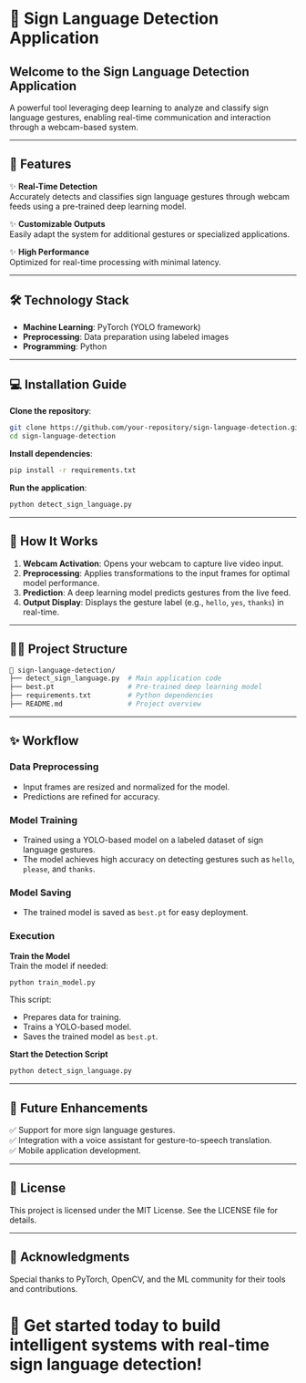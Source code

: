 # 🌟 **Sign Language Detection Application**

## Welcome to the Sign Language Detection Application

A powerful tool leveraging deep learning to analyze and classify sign language gestures, enabling real-time communication and interaction through a webcam-based system.

---

## 🚀 **Features**

✨ **Real-Time Detection**  
Accurately detects and classifies sign language gestures through webcam feeds using a pre-trained deep learning model.

✨ **Customizable Outputs**  
Easily adapt the system for additional gestures or specialized applications.

✨ **High Performance**  
Optimized for real-time processing with minimal latency.

---

## 🛠️ **Technology Stack**

- **Machine Learning**: PyTorch (YOLO framework)  
- **Preprocessing**: Data preparation using labeled images  
- **Programming**: Python  

---

## 💻 **Installation Guide**

**Clone the repository**:  
```bash  
git clone https://github.com/your-repository/sign-language-detection.git  
cd sign-language-detection  
```

**Install dependencies**:  
```bash  
pip install -r requirements.txt  
```

**Run the application**:  
```bash  
python detect_sign_language.py  
```

---

## 🧪 **How It Works**

1. **Webcam Activation**: Opens your webcam to capture live video input.  
2. **Preprocessing**: Applies transformations to the input frames for optimal model performance.  
3. **Prediction**: A deep learning model predicts gestures from the live feed.  
4. **Output Display**: Displays the gesture label (e.g., `hello`, `yes`, `thanks`) in real-time.

---

## 💂️‍♀️ **Project Structure**

```bash  
📁 sign-language-detection/  
├── detect_sign_language.py  # Main application code  
├── best.pt                  # Pre-trained deep learning model  
├── requirements.txt         # Python dependencies  
├── README.md                # Project overview  
```

---

## ✨ **Workflow**

### **Data Preprocessing**

- Input frames are resized and normalized for the model.
- Predictions are refined for accuracy.

### **Model Training**

- Trained using a YOLO-based model on a labeled dataset of sign language gestures.  
- The model achieves high accuracy on detecting gestures such as `hello`, `please`, and `thanks`.  

### **Model Saving**

- The trained model is saved as `best.pt` for easy deployment.

### **Execution**

**Train the Model**  
Train the model if needed:  
```bash  
python train_model.py  
```  
This script:  
- Prepares data for training.  
- Trains a YOLO-based model.  
- Saves the trained model as `best.pt`.  

**Start the Detection Script**  
```bash  
python detect_sign_language.py  
```

---

## 🚧 **Future Enhancements**

✅ Support for more sign language gestures.  
✅ Integration with a voice assistant for gesture-to-speech translation.  
✅ Mobile application development.  

---

## 📜 **License**

This project is licensed under the MIT License. See the LICENSE file for details.

---

## 🌟 **Acknowledgments**

Special thanks to PyTorch, OpenCV, and the ML community for their tools and contributions.

# 🚀 Get started today to build intelligent systems with real-time sign language detection!
